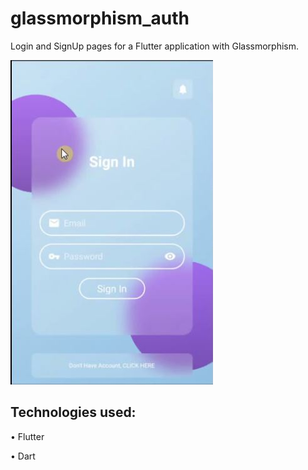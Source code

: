 # glassmorphism_auth

Login and SignUp pages for a Flutter application with Glassmorphism.

<img src="https://github.com/aniribe/Glassmorphism-auth/blob/main/assets/Glassmorphism.JPG">

## Technologies used:

• Flutter

• Dart
